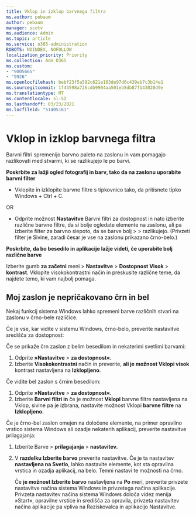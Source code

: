 ```yaml
---
title: Vklop in izklop barvnega filtra
ms.author: pebaum
author: pebaum
manager: scotv
ms.audience: Admin
ms.topic: article
ms.service: o365-administration
ROBOTS: NOINDEX, NOFOLLOW
localization_priority: Priority
ms.collection: Adm_O365
ms.custom:
- "9005665"
- "9926"
ms.openlocfilehash: bebf23f5a592c621e163de97d6c439eb7c3b14e1
ms.sourcegitcommit: 1f43598a726cdb9904aa501eb8db87f143020d9e
ms.translationtype: MT
ms.contentlocale: sl-SI
ms.lasthandoff: 03/23/2021
ms.locfileid: "51405161"
---
```

# <a name="turn-on-and-off-color-filter"></a>Vklop in izklop barvnega filtra

Barvni filtri spremenijo barvno paleto na zaslonu in vam pomagajo razlikovati med stvarmi, ki se razlikujejo le po barvi.

**Poskrbite za lažji ogled fotografij in barv, tako da na zaslonu uporabite barvni filter**

- Vklopite in izklopite barvne filtre s tipkovnico tako, da pritisnete tipko Windows + Ctrl + C. 

OR

- Odprite možnost **Nastavitve** Barvni filtri za dostopnost in nato izberite različne barvne filtre, da si bolje ogledate elemente na zaslonu, ali pa izberite filter za barvno slepoto, da se barve bolj  >    >  razlikujejo.  (Privzeti filter je Sivine, zaradi česar je vse na zaslonu prikazano črno-belo.)

**Poskrbite, da bo besedilo in aplikacije lažje videti, če uporabite bolj različne barve**  

Izberite gumb **za začetni** meni > **Nastavitve**  >  **Dostopnost Visok**  >  **kontrast**. Vklopite visokokontrastni način in preskusite različne teme, da najdete temo, ki vam najbolj pomaga.

## <a name="my-screen-is-unexpectedly-black-and-white"></a>Moj zaslon je nepričakovano črn in bel

Nekaj funkcij sistema Windows lahko spremeni barve različnih stvari na zaslonu v črno-bele različice.

Če je vse, kar vidite v sistemu Windows, črno-belo, preverite nastavitve središča za dostopnost:

Če se prikaže črn zaslon z belim besedilom in nekaterimi svetlimi barvami:  

1. Odprite **»Nastavitve**  >  **za dostopnost«.**  
1. Izberite **Visokokontrastni** način in preverite, **ali je možnost Vklopi visok** kontrast nastavljena na **Izklopljeno**.

Če vidite bel zaslon s črnim besedilom:  

1. Odprite **»Nastavitve**  >  **za dostopnost«.**  
1. Izberite **Barvni filtri in** če je  možnost  **Vklopi** barvne filtre nastavljena na Vklop, sivine pa je izbrana, nastavite možnost Vklopi **barvne filtre** na **Izklopljeno.**

Če je črno-bel zaslon omejen na določene elemente, na primer opravilno vrstico sistema Windows ali ozadje nekaterih aplikacij, preverite nastavitve prilagajanja:

1. Izberite Barve  >  **prilagajanja**  >  **nastavitev.**

1. V **razdelku Izberite barvo** preverite nastavitve. Če je ta nastavitev **nastavljena na Svetlo**, lahko nastavite elemente, kot sta opravilna vrstica in ozadja aplikacij, na belo. Temni nastavi te možnosti na črno.  

    Če **je možnost Izberite barvo** nastavljena na **Po** meri, preverite privzete nastavitve načina sistema Windows in privzetega načina aplikacije. Privzeta nastavitev načina sistema Windows določa videz menija »Start«, opravilne vrstice in središča za opravila, privzeta nastavitev načina aplikacije pa vpliva na Raziskovalca in aplikacijo Nastavitve.

